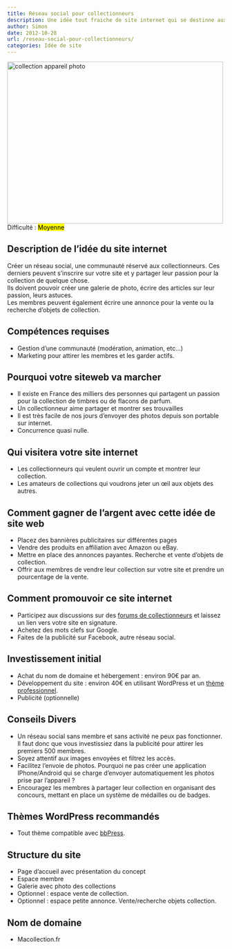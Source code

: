 ```yaml
---
title: Réseau social pour collectionneurs
description: Une idée tout fraiche de site internet qui se destinne aux collectionneurs
author: Simon
date: 2012-10-28
url: /reseau-social-pour-collectionneurs/
categories: Idée de site
---
```

<img src="http://www.bygga.fr/wp-content/uploads/2012/10/collection-appareil-photo.jpeg" alt="collection appareil photo" title="collection appareil photo" width="500" height="375" class="aligncenter size-full wp-image-442" />  
Difficulté : <mark>Moyenne</mark>

## Description de l’idée du site internet

<p class="orange">
  Créer un réseau social, une communauté réservé aux collectionneurs. Ces derniers peuvent s’inscrire sur votre site et y partager leur passion pour la collection de quelque chose.<br /> Ils doivent pouvoir créer une galerie de photo, écrire des articles sur leur passion, leurs astuces.<br /> Les membres peuvent également écrire une annonce pour la vente ou la recherche d’objets de collection.
</p>

## Compétences requises

  * Gestion d’une communauté (modération, animation, etc…)
  * Marketing pour attirer les membres et les garder actifs.

## Pourquoi votre siteweb va marcher

  * Il existe en France des milliers des personnes qui partagent un passion pour la collection de timbres ou de flacons de parfum.
  * Un collectionneur aime partager et montrer ses trouvailles
  * Il est très facile de nos jours d’envoyer des photos depuis son portable sur internet.
  * Concurrence quasi nulle.

## Qui visitera votre site internet

  * Les collectionneurs qui veulent ouvrir un compte et montrer leur collection.
  * Les amateurs de collections qui voudrons jeter un œil aux objets des autres.

## Comment gagner de l’argent avec cette idée de site web

  * Placez des bannières publicitaires sur différentes pages
  * Vendre des produits en affiliation avec Amazon ou eBay.
  * Mettre en place des annonces payantes. Recherche et vente d’objets de collection.
  * Offrir aux membres de vendre leur collection sur votre site et prendre un pourcentage de la vente.

## Comment promouvoir ce site internet

  * Participez aux discussions sur des [forums de collectionneurs][1] et laissez un lien vers votre site en signature.
  * Achetez des mots clefs sur Google.
  * Faites de la publicité sur Facebook, autre réseau social.

## Investissement initial

  * Achat du nom de domaine et hébergement : environ 90€ par an.
  * Développement du site : environ 40€ en utilisant WordPress et un <a href="http://themeforest.net/category/wordpress?ref=bygga" title="ThemeForest" target="_blank">thème professionnel</a>.
  * Publicité (optionnelle)

## Conseils Divers

  * Un réseau social sans membre et sans activité ne peux pas fonctionner. Il faut donc que vous investissiez dans la publicité pour attirer les premiers 500 membres.
  * Soyez attentif aux images envoyées et filtrez les accès.
  * Facilitez l’envoie de photos. Pourquoi ne pas créer une application IPhone/Android qui se charge d’envoyer automatiquement les photos prise par l’appareil ?
  * Encouragez les membres à partager leur collection en organisant des concours, mettant en place un système de médailles ou de badges.

## Thèmes WordPress recommandés

  * Tout thème compatible avec <a href="http://themeforest.net/search?utf8=%E2%9C%93&#038;term=bbpress&#038;categories=wordpress&#038;sidebar_redirect=true&#038;ref=bygga" title="BBpress sur ThemeForest" target="_blank">bbPress</a>.

## Structure du site

  * Page d’accueil avec présentation du concept
  * Espace membre
  * Galerie avec photo des collections
  * Optionnel : espace vente de collection.
  * Optionnel : espace petite annonce. Vente/recherche objets collection.

## Nom de domaine

  * Macollection.fr

 [1]: http://www.touscollectionneurs.com/forum/portal.php "Forum collectionneur"
